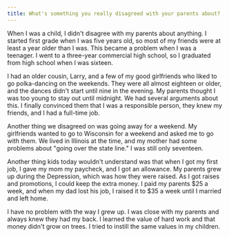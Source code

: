 ```yaml
---
title: What's something you really disagreed with your parents about?
---
```


When I was a child, I didn't disagree with my parents about anything. I started first grade when I was five years old, so most of my friends were at least a year older than I was. This became a problem when I was a teenager. I went to a three-year commercial high school, so I graduated from high school when I was sixteen.

I had an older cousin, Larry, and a few of my good girlfriends who liked to go polka-dancing on the weekends. They were all almost eighteen or older, and the dances didn't start until nine in the evening. My parents thought I was too young to stay out until midnight. We had several arguments about this. I finally convinced them that I was a responsible person, they knew my friends, and I had a full-time job.

Another thing we disagreed on was going away for a weekend. My girlfriends wanted to go to Wisconsin for a weekend and asked me to go with them. We lived in Illinois at the time, and my mother had some problems about "going over the state line." I was still only seventeen.

Another thing kids today wouldn't understand was that when I got my first job, I gave my mom my paycheck, and I got an allowance. My parents grew up during the Depression, which was how they were raised. As I got raises and promotions, I could keep the extra money. I paid my parents $25 a week, and when my dad lost his job, I raised it to $35 a week until I married and left home.

I have no problem with the way I grew up. I was close with my parents and always knew they had my back. I learned the value of hard work and that money didn't grow on trees. I tried to instill the same values in my children.
